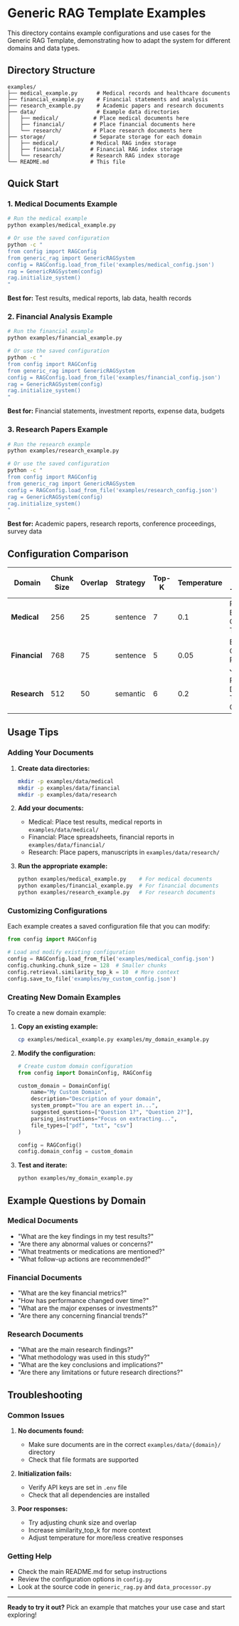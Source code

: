 # Generic RAG Template Examples

This directory contains example configurations and use cases for the Generic RAG Template, demonstrating how to adapt the system for different domains and data types.

## Directory Structure

```
examples/
├── medical_example.py      # Medical records and healthcare documents
├── financial_example.py    # Financial statements and analysis
├── research_example.py     # Academic papers and research documents
├── data/                   # Example data directories
│   ├── medical/           # Place medical documents here
│   ├── financial/         # Place financial documents here
│   └── research/          # Place research documents here
├── storage/               # Separate storage for each domain
│   ├── medical/          # Medical RAG index storage
│   ├── financial/        # Financial RAG index storage
│   └── research/         # Research RAG index storage
└── README.md             # This file
```

## Quick Start

### 1. Medical Documents Example

```bash
# Run the medical example
python examples/medical_example.py

# Or use the saved configuration
python -c "
from config import RAGConfig
from generic_rag import GenericRAGSystem
config = RAGConfig.load_from_file('examples/medical_config.json')
rag = GenericRAGSystem(config)
rag.initialize_system()
"
```

**Best for:** Test results, medical reports, lab data, health records

### 2. Financial Analysis Example

```bash
# Run the financial example
python examples/financial_example.py

# Or use the saved configuration
python -c "
from config import RAGConfig
from generic_rag import GenericRAGSystem
config = RAGConfig.load_from_file('examples/financial_config.json')
rag = GenericRAGSystem(config)
rag.initialize_system()
"
```

**Best for:** Financial statements, investment reports, expense data, budgets

### 3. Research Papers Example

```bash
# Run the research example
python examples/research_example.py

# Or use the saved configuration
python -c "
from config import RAGConfig
from generic_rag import GenericRAGSystem
config = RAGConfig.load_from_file('examples/research_config.json')
rag = GenericRAGSystem(config)
rag.initialize_system()
"
```

**Best for:** Academic papers, research reports, conference proceedings, survey data

## Configuration Comparison

| Domain        | Chunk Size | Overlap | Strategy | Top-K | Temperature | Best File Types       |
| ------------- | ---------- | ------- | -------- | ----- | ----------- | --------------------- |
| **Medical**   | 256        | 25      | sentence | 7     | 0.1         | PDF, Excel, CSV, TXT  |
| **Financial** | 768        | 75      | sentence | 5     | 0.05        | Excel, CSV, PDF, JSON |
| **Research**  | 512        | 50      | semantic | 6     | 0.2         | PDF, DOCX, TXT, CSV   |

## Usage Tips

### Adding Your Documents

1. **Create data directories:**

   ```bash
   mkdir -p examples/data/medical
   mkdir -p examples/data/financial
   mkdir -p examples/data/research
   ```

2. **Add your documents:**

   - Medical: Place test results, medical reports in `examples/data/medical/`
   - Financial: Place spreadsheets, financial reports in `examples/data/financial/`
   - Research: Place papers, manuscripts in `examples/data/research/`

3. **Run the appropriate example:**
   ```bash
   python examples/medical_example.py    # For medical documents
   python examples/financial_example.py  # For financial documents
   python examples/research_example.py   # For research documents
   ```

### Customizing Configurations

Each example creates a saved configuration file that you can modify:

```python
from config import RAGConfig

# Load and modify existing configuration
config = RAGConfig.load_from_file('examples/medical_config.json')
config.chunking.chunk_size = 128  # Smaller chunks
config.retrieval.similarity_top_k = 10  # More context
config.save_to_file('examples/my_custom_config.json')
```

### Creating New Domain Examples

To create a new domain example:

1. **Copy an existing example:**

   ```bash
   cp examples/medical_example.py examples/my_domain_example.py
   ```

2. **Modify the configuration:**

   ```python
   # Create custom domain configuration
   from config import DomainConfig, RAGConfig

   custom_domain = DomainConfig(
       name="My Custom Domain",
       description="Description of your domain",
       system_prompt="You are an expert in...",
       suggested_questions=["Question 1?", "Question 2?"],
       parsing_instructions="Focus on extracting...",
       file_types=["pdf", "txt", "csv"]
   )

   config = RAGConfig()
   config.domain_config = custom_domain
   ```

3. **Test and iterate:**
   ```bash
   python examples/my_domain_example.py
   ```

## Example Questions by Domain

### Medical Documents

- "What are the key findings in my test results?"
- "Are there any abnormal values or concerns?"
- "What treatments or medications are mentioned?"
- "What follow-up actions are recommended?"

### Financial Documents

- "What are the key financial metrics?"
- "How has performance changed over time?"
- "What are the major expenses or investments?"
- "Are there any concerning financial trends?"

### Research Documents

- "What are the main research findings?"
- "What methodology was used in this study?"
- "What are the key conclusions and implications?"
- "Are there any limitations or future research directions?"

## Troubleshooting

### Common Issues

1. **No documents found:**

   - Make sure documents are in the correct `examples/data/{domain}/` directory
   - Check that file formats are supported

2. **Initialization fails:**

   - Verify API keys are set in `.env` file
   - Check that all dependencies are installed

3. **Poor responses:**
   - Try adjusting chunk size and overlap
   - Increase similarity_top_k for more context
   - Adjust temperature for more/less creative responses

### Getting Help

- Check the main README.md for setup instructions
- Review the configuration options in `config.py`
- Look at the source code in `generic_rag.py` and `data_processor.py`

---

**Ready to try it out?** Pick an example that matches your use case and start exploring!
